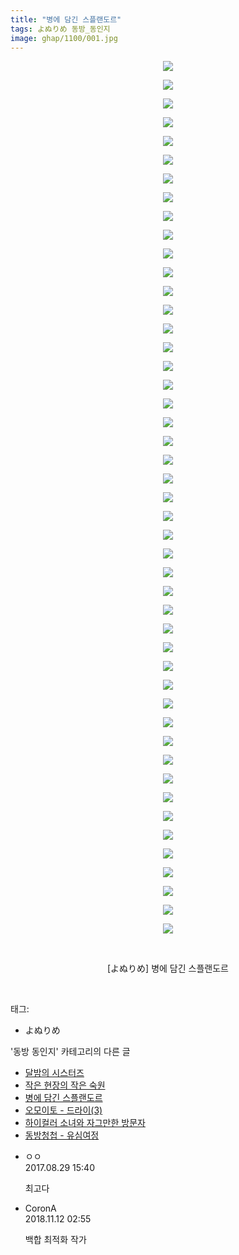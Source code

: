 ```yaml
---
title: "병에 담긴 스플랜도르"
tags: よぬりめ 동방_동인지
image: ghap/1100/001.jpg
---
```

<div class="article">
<p style="text-align: center; clear: none; float: none;"><img src="{{ site.nasurl }}/ghap/1100/001.jpg"/></p>
<p style="text-align: center; clear: none; float: none;"><img src="{{ site.nasurl }}/ghap/1100/002.jpg"/></p>
<p style="text-align: center; clear: none; float: none;"><img src="{{ site.nasurl }}/ghap/1100/003.jpg"/></p>
<p style="text-align: center; clear: none; float: none;"><img src="{{ site.nasurl }}/ghap/1100/004.jpg"/></p>
<p style="text-align: center; clear: none; float: none;"><img src="{{ site.nasurl }}/ghap/1100/005.jpg"/></p>
<p style="text-align: center; clear: none; float: none;"><img src="{{ site.nasurl }}/ghap/1100/006.jpg"/></p>
<p style="text-align: center; clear: none; float: none;"><img src="{{ site.nasurl }}/ghap/1100/007.jpg"/></p>
<p style="text-align: center; clear: none; float: none;"><img src="{{ site.nasurl }}/ghap/1100/008.jpg"/></p>
<p style="text-align: center; clear: none; float: none;"><img src="{{ site.nasurl }}/ghap/1100/009.jpg"/></p>
<p style="text-align: center; clear: none; float: none;"><img src="{{ site.nasurl }}/ghap/1100/010.jpg"/></p>
<p style="text-align: center; clear: none; float: none;"><img src="{{ site.nasurl }}/ghap/1100/011.jpg"/></p>
<p style="text-align: center; clear: none; float: none;"><img src="{{ site.nasurl }}/ghap/1100/012.jpg"/></p>
<p style="text-align: center; clear: none; float: none;"><img src="{{ site.nasurl }}/ghap/1100/013.jpg"/></p>
<p style="text-align: center; clear: none; float: none;"><img src="{{ site.nasurl }}/ghap/1100/014.jpg"/></p>
<p style="text-align: center; clear: none; float: none;"><img src="{{ site.nasurl }}/ghap/1100/015.jpg"/></p>
<p style="text-align: center; clear: none; float: none;"><img src="{{ site.nasurl }}/ghap/1100/016.jpg"/></p>
<p style="text-align: center; clear: none; float: none;"><img src="{{ site.nasurl }}/ghap/1100/017.jpg"/></p>
<p style="text-align: center; clear: none; float: none;"><img src="{{ site.nasurl }}/ghap/1100/018.jpg"/></p>
<p style="text-align: center; clear: none; float: none;"><img src="{{ site.nasurl }}/ghap/1100/019.jpg"/></p>
<p style="text-align: center; clear: none; float: none;"><img src="{{ site.nasurl }}/ghap/1100/020.jpg"/></p>
<p style="text-align: center; clear: none; float: none;"><img src="{{ site.nasurl }}/ghap/1100/021.jpg"/></p>
<p style="text-align: center; clear: none; float: none;"><img src="{{ site.nasurl }}/ghap/1100/022.jpg"/></p>
<p style="text-align: center; clear: none; float: none;"><img src="{{ site.nasurl }}/ghap/1100/023.jpg"/></p>
<p style="text-align: center; clear: none; float: none;"><img src="{{ site.nasurl }}/ghap/1100/024.jpg"/></p>
<p style="text-align: center; clear: none; float: none;"><img src="{{ site.nasurl }}/ghap/1100/025.jpg"/></p>
<p style="text-align: center; clear: none; float: none;"><img src="{{ site.nasurl }}/ghap/1100/026.jpg"/></p>
<p style="text-align: center; clear: none; float: none;"><img src="{{ site.nasurl }}/ghap/1100/027.jpg"/></p>
<p style="text-align: center; clear: none; float: none;"><img src="{{ site.nasurl }}/ghap/1100/028.jpg"/></p>
<p style="text-align: center; clear: none; float: none;"><img src="{{ site.nasurl }}/ghap/1100/029.jpg"/></p>
<p style="text-align: center; clear: none; float: none;"><img src="{{ site.nasurl }}/ghap/1100/030.jpg"/></p>
<p style="text-align: center; clear: none; float: none;"><img src="{{ site.nasurl }}/ghap/1100/031.jpg"/></p>
<p style="text-align: center; clear: none; float: none;"><img src="{{ site.nasurl }}/ghap/1100/032.jpg"/></p>
<p style="text-align: center; clear: none; float: none;"><img src="{{ site.nasurl }}/ghap/1100/033.jpg"/></p>
<p style="text-align: center; clear: none; float: none;"><img src="{{ site.nasurl }}/ghap/1100/034.jpg"/></p>
<p style="text-align: center; clear: none; float: none;"><img src="{{ site.nasurl }}/ghap/1100/035.jpg"/></p>
<p style="text-align: center; clear: none; float: none;"><img src="{{ site.nasurl }}/ghap/1100/036.jpg"/></p>
<p style="text-align: center; clear: none; float: none;"><img src="{{ site.nasurl }}/ghap/1100/037.jpg"/></p>
<p style="text-align: center; clear: none; float: none;"><img src="{{ site.nasurl }}/ghap/1100/038.jpg"/></p>
<p style="text-align: center; clear: none; float: none;"><img src="{{ site.nasurl }}/ghap/1100/039.jpg"/></p>
<p style="text-align: center; clear: none; float: none;"><img src="{{ site.nasurl }}/ghap/1100/040.jpg"/></p>
<p style="text-align: center; clear: none; float: none;"><img src="{{ site.nasurl }}/ghap/1100/041.jpg"/></p>
<p style="text-align: center; clear: none; float: none;"><img src="{{ site.nasurl }}/ghap/1100/042.jpg"/></p>
<p style="text-align: center; clear: none; float: none;"><img src="{{ site.nasurl }}/ghap/1100/043.jpg"/></p>
<p style="text-align: center; clear: none; float: none;"><img src="{{ site.nasurl }}/ghap/1100/044.jpg"/></p>
<p style="text-align: center; clear: none; float: none;"><img src="{{ site.nasurl }}/ghap/1100/045.jpg"/></p>
<p style="text-align: center; clear: none; float: none;"><img src="{{ site.nasurl }}/ghap/1100/046.jpg"/></p>
<p style="text-align: center; clear: none; float: none;"><img src="{{ site.nasurl }}/ghap/1100/047.jpg"/></p>
<p style="text-align: center; clear: none; float: none;"><br/></p>
<p style="text-align: center; clear: none; float: none;">[よぬりめ] 병에 담긴 스플랜도르</p>
<p><br/></p>
</div><div class="tagTrail">
<p>태그: </p>
<ul>
<li>よぬりめ</li>
</ul>
</div><div class="another">
<p>'동방 동인지' 카테고리의 다른 글</p>
<ul>
<li><a href="/2016-07-26-ghap_1103">달밤의 시스터즈</a></li>
<li><a href="/2016-07-26-ghap_1102">작은 현장의 작은 숙원</a></li>
<li><a href="/2016-07-26-ghap_1100">병에 담긴 스플랜도르</a></li>
<li><a href="/2016-07-26-ghap_1099">오모이토 - 드라이(3)</a></li>
<li><a href="/2016-07-26-ghap_1098">하이컬러 소녀와 자그만한 방문자</a></li>
<li><a href="/2016-07-26-ghap_1097">동방청첩 - 유심여정</a></li>
</ul>
</div><div class="cb_module cb_fluid">
<div class="cb_wrt cb_profile">
<div class="comment">
<ul>
<li class="cb_thumb_off" id="comment15071025">
<div class="cb_comment_area">
<div class="cb_info_area">
<div class="cb_section">
<span class="cb_nick_name">ㅇㅇ</span>
</div>
<div class="cb_section">
<span class="cb_date">2017.08.29 15:40 </span>
</div>
</div>
<div class="cb_dsc_comment">
<p class="cb_dsc">
											최고다
										</p>
</div>
</div></li>
<li class="cb_thumb_off" id="comment15371776">
<div class="cb_comment_area">
<div class="cb_info_area">
<div class="cb_section">
<span class="cb_nick_name">CoronA</span>
</div>
<div class="cb_section">
<span class="cb_date">2018.11.12 02:55 </span>
</div>
</div>
<div class="cb_dsc_comment">
<p class="cb_dsc">
											백합 최적화 작가
										</p>
</div>
</div></li>
</ul>
</div>
</div><!-- commentList close -->
</div>